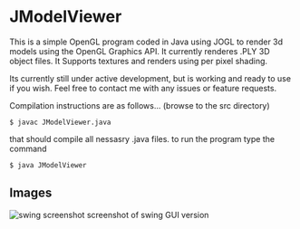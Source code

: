 
# JModelViewer
This is a simple OpenGL program coded in Java using JOGL to render 3d models 
using the OpenGL Graphics API. It currently renderes .PLY 3D object files. It
Supports textures and renders using per pixel shading.

Its currently still under active development, but is working and ready to use if you wish.
Feel free to contact me with any issues or feature requests.

Compilation instructions are as follows... (browse to the src directory)

	$ javac JModelViewer.java

that should compile all nessasry .java files. to run the program type the command

	$ java JModelViewer


## Images 
![swing screenshot](https://i.imgur.com/hwGiGAf.gif)
screenshot of swing GUI version
